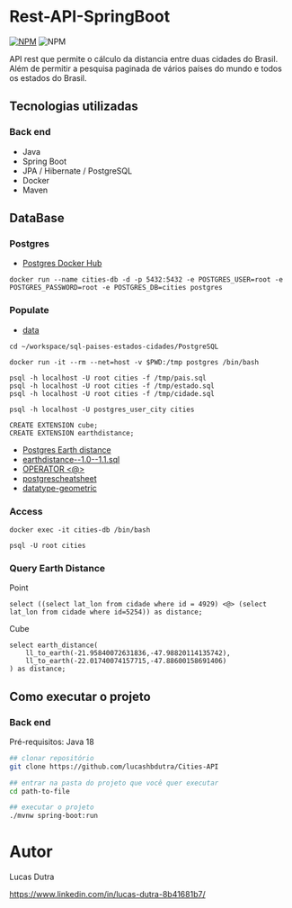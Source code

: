 # Rest-API-SpringBoot
[![NPM](https://img.shields.io/npm/l/react)](https://github.com/lucashbdutra/Cities-API/blob/main/LICENSE) ![NPM](https://img.shields.io/github/repo-size/lucashbdutra/Cities-API)

API rest que permite o cálculo da distancia entre duas cidades do Brasil. Além de permitir a pesquisa paginada de vários países do mundo e todos os estados do Brasil.

## Tecnologias utilizadas
### Back end

- Java
- Spring Boot
- JPA / Hibernate / PostgreSQL
- Docker
- Maven

## DataBase

### Postgres

* [Postgres Docker Hub](https://hub.docker.com/_/postgres)

```shell script
docker run --name cities-db -d -p 5432:5432 -e POSTGRES_USER=root -e POSTGRES_PASSWORD=root -e POSTGRES_DB=cities postgres
```

### Populate

* [data](https://github.com/chinnonsantos/sql-paises-estados-cidades/tree/master/PostgreSQL)

```shell script
cd ~/workspace/sql-paises-estados-cidades/PostgreSQL

docker run -it --rm --net=host -v $PWD:/tmp postgres /bin/bash

psql -h localhost -U root cities -f /tmp/pais.sql
psql -h localhost -U root cities -f /tmp/estado.sql
psql -h localhost -U root cities -f /tmp/cidade.sql

psql -h localhost -U postgres_user_city cities

CREATE EXTENSION cube; 
CREATE EXTENSION earthdistance;
```

* [Postgres Earth distance](https://www.postgresql.org/docs/current/earthdistance.html)
* [earthdistance--1.0--1.1.sql](https://github.com/postgres/postgres/blob/master/contrib/earthdistance/earthdistance--1.0--1.1.sql)
* [OPERATOR <@>](https://github.com/postgres/postgres/blob/master/contrib/earthdistance/earthdistance--1.1.sql)
* [postgrescheatsheet](https://postgrescheatsheet.com/#/tables)
* [datatype-geometric](https://www.postgresql.org/docs/current/datatype-geometric.html)

### Access

```shell script
docker exec -it cities-db /bin/bash

psql -U root cities
```

### Query Earth Distance

Point
```roomsql
select ((select lat_lon from cidade where id = 4929) <@> (select lat_lon from cidade where id=5254)) as distance;
```

Cube
```roomsql
select earth_distance(
    ll_to_earth(-21.95840072631836,-47.98820114135742), 
    ll_to_earth(-22.01740074157715,-47.88600158691406)
) as distance;
```

## Como executar o projeto

### Back end
Pré-requisitos: Java 18

```bash
## clonar repositório
git clone https://github.com/lucashbdutra/Cities-API

## entrar na pasta do projeto que você quer executar
cd path-to-file

## executar o projeto
./mvnw spring-boot:run
```

# Autor

Lucas Dutra

https://www.linkedin.com/in/lucas-dutra-8b41681b7/
